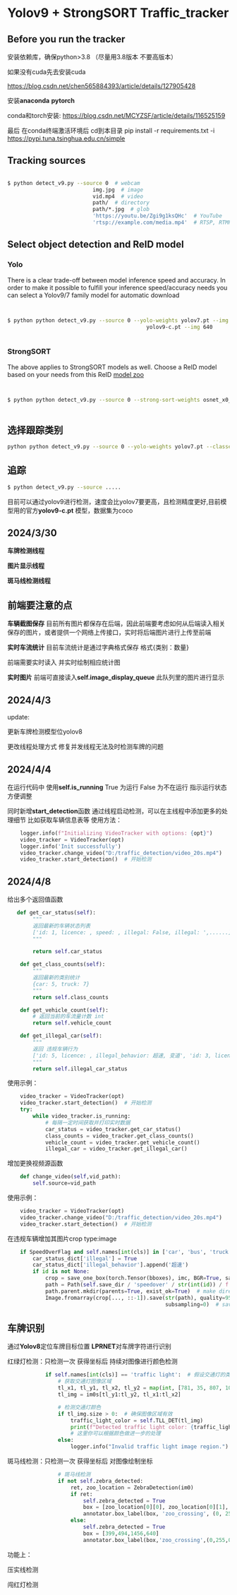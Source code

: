 # Yolov9 + StrongSORT Traffic_tracker

## Before you run the tracker

安装依赖库，确保python>3.8 （尽量用3.8版本 不要高版本）

如果没有cuda先去安装cuda

https://blog.csdn.net/chen565884393/article/details/127905428

安装**anaconda** **pytorch**

conda和torch安装: https://blog.csdn.net/MCYZSF/article/details/116525159


最后 在conda终端激活环境后 cd到本目录 
pip install -r requirements.txt -i https://pypi.tuna.tsinghua.edu.cn/simple




## Tracking sources

```bash

$ python detect_v9.py --source 0  # webcam
                           img.jpg  # image
                           vid.mp4  # video
                           path/  # directory
                           path/*.jpg  # glob
                           'https://youtu.be/Zgi9g1ksQHc'  # YouTube
                           'rtsp://example.com/media.mp4'  # RTSP, RTMP, HTTP stream
```


## Select object detection and ReID model

### Yolo

There is a clear trade-off between model inference speed and accuracy. In order to make it possible to fulfill your inference speed/accuracy needs
you can select a Yolov9/7 family model for automatic download

```bash


$ python python detect_v9.py --source 0 --yolo-weights yolov7.pt --img 640
                                            yolov9-c.pt --img 640
                                           
```

### StrongSORT

The above applies to StrongSORT models as well. Choose a ReID model based on your needs from this ReID [model zoo](https://kaiyangzhou.github.io/deep-person-reid/MODEL_ZOO)

```bash


$ python python detect_v9.py --source 0 --strong-sort-weights osnet_x0_25_market1501.pt
                                                   
```


## 选择跟踪类别


```bash
python python detect_v9.py --source 0 --yolo-weights yolov7.pt --classes 0  # tracks persons only
```








## 追踪
```bash
$ python detect_v9.py --source .....
```

目前可以通过yolov9进行检测，速度会比yolov7要更高，且检测精度更好,目前模型用的官方**yolov9-c.pt** 模型，数据集为coco


## 2024/3/30
**车牌检测线程**

**图片显示线程**

**斑马线检测线程**


## 前端要注意的点
**车辆截图保存**
目前所有图片都保存在后端，因此前端要考虑如何从后端读入相关保存的图片，或者提供一个网络上传接口，实时将后端图片进行上传至前端

**实时车流统计**
目前车流统计是通过字典格式保存 格式{类别：数量}

前端需要实时读入 并实时绘制相应统计图

**实时图片**
前端可直接读入**self.image_display_queue** 此队列里的图片进行显示


## 2024/4/3 
update:

更新车牌检测模型位yolov8

更改线程处理方式 修复并发线程无法及时检测车牌的问题

## 2024/4/4

在运行代码中 使用**self.is_running** True 为运行 False 为不在运行  指示运行状态 方便调整

同时新增**start_detection**函数 通过线程启动检测，可以在主线程中添加更多的处理细节 比如获取车辆信息表等
使用方法：
```python
    logger.info(f"Initializing VideoTracker with options: {opt}")
    video_tracker = VideoTracker(opt)
    logger.info('Init successfully')
    video_tracker.change_video("D:/traffic_detection/video_20s.mp4")
    video_tracker.start_detection()  # 开始检测
```




## 2024/4/8
给出多个返回值函数
```python
   def get_car_status(self):
        """
        返回最新的车辆状态列表
        ['id: 1, licence: , speed: , illegal: False, illegal: ',......]
        """

        return self.car_status

    def get_class_counts(self):
        """
        返回最新的类别统计
        {car: 5, truck: 7}
        """
        return self.class_counts

    def get_vehicle_count(self):
        # 返回当前的车流量计数 int
        return self.vehicle_count

    def get_illegal_car(self):
        """
        返回 违规车辆行为
        ['id: 5, licence: , illegal_behavior: 超速, 变道', 'id: 3, licence: , illegal_behavior: 超速']
        """
        return self.illegal_car_status
```
使用示例：
```python
    video_tracker = VideoTracker(opt)
    video_tracker.start_detection()  # 开始检测
    try:
        while video_tracker.is_running:
            # 每隔一定时间获取并打印实时数据
            car_status = video_tracker.get_car_status()
            class_counts = video_tracker.get_class_counts()
            vehicle_count = video_tracker.get_vehicle_count()
            illegal_car = video_tracker.get_illegal_car()
```
增加更换视频源函数
```python
    def change_video(self,vid_path):
        self.source=vid_path
```
使用示例：
```python 
    video_tracker = VideoTracker(opt)
    video_tracker.change_video("D:/traffic_detection/video_20s.mp4")
    video_tracker.start_detection()  # 开始检测
```
在违规车辆增加其图片crop type:image 
```python
    if SpeedOverFlag and self.names[int(cls)] in ['car', 'bus', 'truck']:
        car_status_dict['illegal'] = True
        car_status_dict['illegal_behavior'].append('超速')
        if id is not None:
            crop = save_one_box(torch.Tensor(bboxes), imc, BGR=True, save=False)
            path = Path(self.save_dir / 'speedover' / str(int(id)) / f'{speed}.jpg')
            path.parent.mkdir(parents=True, exist_ok=True)  # make directory
            Image.fromarray(crop[..., ::-1]).save(str(path), quality=95,
                                                  subsampling=0)  # save RGB
```


## 车牌识别
通过**Yolov8**定位车牌目标位置 **LPRNET**对车牌字符进行识别

红绿灯检测：只检测一次 获得坐标后 持续对图像进行颜色检测
```python
            if self.names[int(cls)] == 'traffic light':  # 假设交通灯的类别标签是'traffic light'
                # 获取交通灯图像区域
                tl_x1, tl_y1, tl_x2, tl_y2 = map(int, [781, 35, 807, 106])
                tl_img = im0s[tl_y1:tl_y2, tl_x1:tl_x2]

                # 检测交通灯颜色
                if tl_img.size > 0:  # 确保图像区域有效
                    traffic_light_color = self.TLL_DET(tl_img)
                    print(f"Detected traffic light color: {traffic_light_color}")
                    # 这里你可以根据颜色做进一步的处理
                else:
                    logger.info("Invalid traffic light image region.")
```
斑马线检测：只检测一次 获得坐标后 对图像绘制坐标
```python
                # 斑马线检测
                if not self.zebra_detected:
                    ret, zoo_location = ZebraDetection(im0)
                    if ret:
                        self.zebra_detected = True
                        box = [zoo_location[0][0], zoo_location[0][1], zoo_location[1][0], zoo_location[1][1]]
                        annotator.box_label(box, 'zoo_crossing', (0, 255, 0))
                    else:
                        self.zebra_detected = True
                        box = [399,494,1456,640]
                        annotator.box_label(box,'zoo_crossing',(0,255,0))
```


功能上：

压实线检测

闯红灯检测
